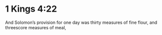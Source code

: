 # 1 Kings 4:22

And Solomon’s provision for one day was thirty measures of fine flour, and threescore measures of meal,